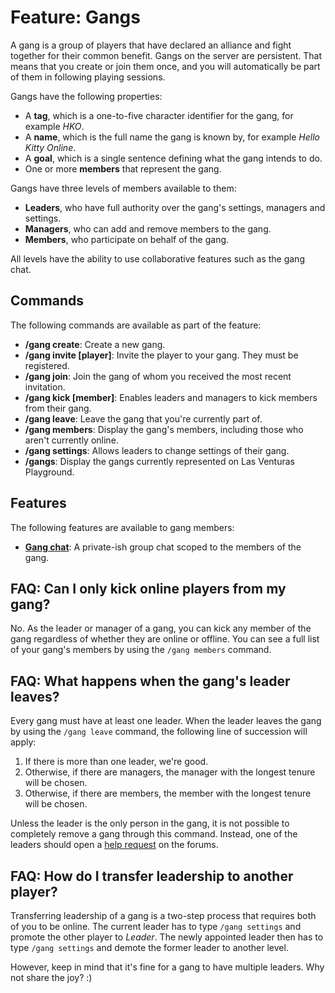 # Feature: Gangs
A gang is a group of players that have declared an alliance and fight together for their common
benefit. Gangs on the server are persistent. That means that you create or join them once, and you
will automatically be part of them in following playing sessions.

Gangs have the following properties:
  - A **tag**, which is a one-to-five character identifier for the gang, for example _HKO_.
  - A **name**, which is the full name the gang is known by, for example _Hello Kitty Online_.
  - A **goal**, which is a single sentence defining what the gang intends to do.
  - One or more **members** that represent the gang.

Gangs have three levels of members available to them:
  - **Leaders**, who have full authority over the gang's settings, managers and settings.
  - **Managers**, who can add and remove members to the gang.
  - **Members**, who participate on behalf of the gang.

All levels have the ability to use collaborative features such as the gang chat.

## Commands
The following commands are available as part of the feature:

  - **/gang create**: Create a new gang.
  - **/gang invite [player]**: Invite the player to your gang. They must be registered.
  - **/gang join**: Join the gang of whom you received the most recent invitation.
  - **/gang kick [member]**: Enables leaders and managers to kick members from their gang.
  - **/gang leave**: Leave the gang that you're currently part of.
  - **/gang members**: Display the gang's members, including those who aren't currently online.
  - **/gang settings**: Allows leaders to change settings of their gang.
  - **/gangs**: Display the gangs currently represented on Las Venturas Playground.

## Features
The following features are available to gang members:

  - **[Gang chat](/javascript/features/gang_chat/)**: A private-ish group chat scoped to the
    members of the gang.

## FAQ: Can I only kick online players from my gang?
No. As the leader or manager of a gang, you can kick any member of the gang regardless of whether
they are online or offline. You can see a full list of your gang's members by using the
`/gang members` command.

## FAQ: What happens when the gang's leader leaves?
Every gang must have at least one leader. When the leader leaves the gang by using the `/gang leave`
command, the following line of succession will apply:

  1. If there is more than one leader, we're good.
  2. Otherwise, if there are managers, the manager with the longest tenure will be chosen.
  3. Otherwise, if there are members, the member with the longest tenure will be chosen.

Unless the leader is the only person in the gang, it is not possible to completely remove a gang
through this command. Instead, one of the leaders should open a
[help request](https://forum.sa-mp.nl/forumdisplay.php?fid=13) on the forums.

## FAQ: How do I transfer leadership to another player?
Transferring leadership of a gang is a two-step process that requires both of you to be online. The
current leader has to type `/gang settings` and promote the other player to _Leader_. The newly
appointed leader then has to type `/gang settings` and demote the former leader to another level.

However, keep in mind that it's fine for a gang to have multiple leaders. Why not share the joy? :)
